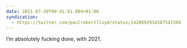```yaml
---
date: 2021-07-30T00:41:41.804+01:00
syndication:
  - https://twitter.com/paulrobertlloyd/status/1420892934107541504
---
```

I’m absolutely fucking done, with 2021.
